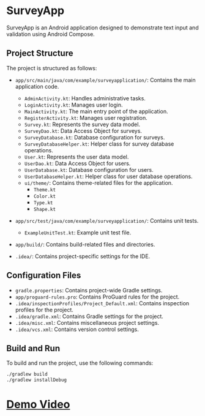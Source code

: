 # SurveyApp

SurveyApp is an Android application designed to demonstrate text input and validation using Android Compose.

## Project Structure

The project is structured as follows:

- `app/src/main/java/com/example/surveyapplication/`: Contains the main application code.
  - `AdminActivity.kt`: Handles administrative tasks.
  - `LoginActivity.kt`: Manages user login.
  - `MainActivity.kt`: The main entry point of the application.
  - `RegisterActivity.kt`: Manages user registration.
  - `Survey.kt`: Represents the survey data model.
  - `SurveyDao.kt`: Data Access Object for surveys.
  - `SurveyDatabase.kt`: Database configuration for surveys.
  - `SurveyDatabaseHelper.kt`: Helper class for survey database operations.
  - `User.kt`: Represents the user data model.
  - `UserDao.kt`: Data Access Object for users.
  - `UserDatabase.kt`: Database configuration for users.
  - `UserDatabaseHelper.kt`: Helper class for user database operations.
  - `ui/theme/`: Contains theme-related files for the application.
    - `Theme.kt`
    - `Color.kt`
    - `Type.kt`
    - `Shape.kt`

- `app/src/test/java/com/example/surveyapplication/`: Contains unit tests.
  - `ExampleUnitTest.kt`: Example unit test file.

- `app/build/`: Contains build-related files and directories.

- `.idea/`: Contains project-specific settings for the IDE.

## Configuration Files

- `gradle.properties`: Contains project-wide Gradle settings.
- `app/proguard-rules.pro`: Contains ProGuard rules for the project.
- `.idea/inspectionProfiles/Project_Default.xml`: Contains inspection profiles for the project.
- `.idea/gradle.xml`: Contains Gradle settings for the project.
- `.idea/misc.xml`: Contains miscellaneous project settings.
- `.idea/vcs.xml`: Contains version control settings.

## Build and Run

To build and run the project, use the following commands:

```sh
./gradlew build
./gradlew installDebug
```

# [Demo Video](https://drive.google.com/file/d/1mP4xmj1ADjWwbkkns8rvG0xgohyNCdz0/view?usp=sharing)
